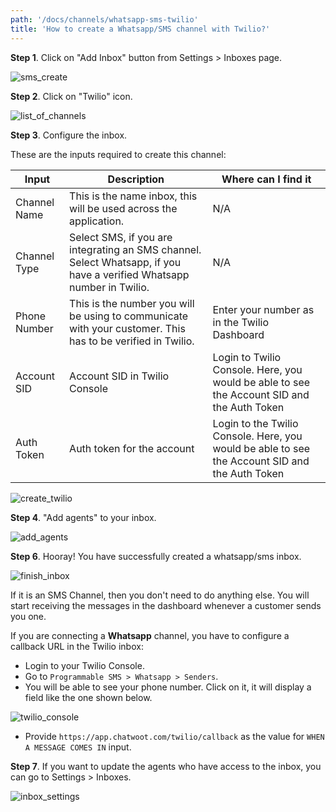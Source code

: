 ```yaml
---
path: '/docs/channels/whatsapp-sms-twilio'
title: 'How to create a Whatsapp/SMS channel with Twilio?'
---
```


**Step 1**. Click on "Add Inbox" button from Settings > Inboxes page.

![sms_create](./images/twilio/inbox_create.png)

**Step 2**. Click on "Twilio" icon.

![list_of_channels](./images/twilio/list_of_channels.png)

**Step 3**. Configure the inbox.

These are the inputs required to create this channel:

<div class="table table-striped">

| Input        | Description                                                                                                           | Where can I find it                                                                            |
| ------------ | --------------------------------------------------------------------------------------------------------------------- | ---------------------------------------------------------------------------------------------- |
| Channel Name | This is the name inbox, this will be used across the application.                                                     | N/A                                                                                            |
| Channel Type | Select SMS, if you are integrating an SMS channel. Select Whatsapp, if you have a verified Whatsapp number in Twilio. | N/A                                                                                            |
| Phone Number | This is the number you will be using to communicate with your customer. This has to be verified in Twilio.            | Enter your number as in the Twilio Dashboard                                                   |
| Account SID  | Account SID in Twilio Console                                                                                         | Login to Twilio Console. Here, you would be able to see the Account SID and the Auth Token     |
| Auth Token   | Auth token for the account                                                                                            | Login to the Twilio Console. Here, you would be able to see the Account SID and the Auth Token |

</div>

![create_twilio](./images/twilio/create_twilio_inbox.png)

**Step 4**. "Add agents" to your inbox.

![add_agents](./images/add_agents.png)

**Step 6**. Hooray! You have successfully created a whatsapp/sms inbox.

![finish_inbox](./images/twilio/finish_inbox.png)

If it is an SMS Channel, then you don't need to do anything else. You will start receiving the messages in the dashboard whenever a customer sends you one.

If you are connecting a **Whatsapp** channel, you have to configure a callback URL in the Twilio inbox:

- Login to your Twilio Console.
- Go to `Programmable SMS > Whatsapp > Senders`.
- You will be able to see your phone number. Click on it, it will display a field like the one shown below.

![twilio_console](./images/twilio/twilio_console.png)

- Provide `https://app.chatwoot.com/twilio/callback` as the value for `WHEN A MESSAGE COMES IN` input.

**Step 7**. If you want to update the agents who have access to the inbox, you can go to Settings > Inboxes.

![inbox_settings](./images/twilio/inbox_settings.png)
